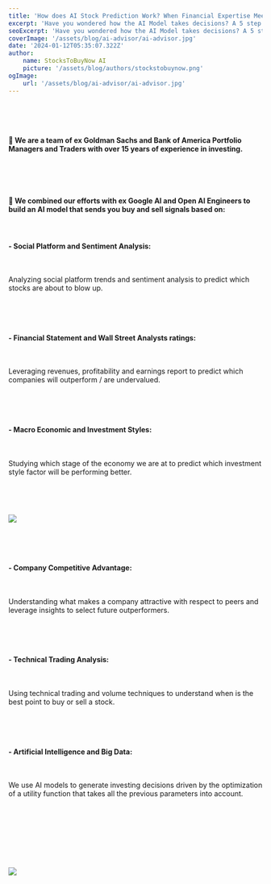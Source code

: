 ```yaml
---
title: 'How does AI Stock Prediction Work? When Financial Expertise Meets Big Data'
excerpt: 'Have you wondered how the AI Model takes decisions? A 5 step guide to HelloStocker AI scientific approach...'
seoExcerpt: 'Have you wondered how the AI Model takes decisions? A 5 step guide to HelloStocker AI scientific approach...'
coverImage: '/assets/blog/ai-advisor/ai-advisor.jpg'
date: '2024-01-12T05:35:07.322Z'
author:
    name: StocksToBuyNow AI
    picture: '/assets/blog/authors/stockstobuynow.png'
ogImage:
    url: '/assets/blog/ai-advisor/ai-advisor.jpg'
---
```




&nbsp;

&nbsp;

#### 🌟 We are a team of ex Goldman Sachs and Bank of America Portfolio Managers and Traders with over 15 years of experience in investing.

&nbsp;

&nbsp;


#### 🚀 We combined our efforts with ex Google AI and Open AI Engineers to build an AI model that sends you buy and sell signals based on:

&nbsp;

#### - Social Platform and Sentiment Analysis: 

&nbsp;

Analyzing social platform trends and sentiment analysis to predict which stocks are about to blow up.

&nbsp;

&nbsp;

#### - Financial Statement and Wall Street Analysts ratings: 

&nbsp;

Leveraging revenues, profitability and earnings report to predict which companies will outperform / are undervalued.

&nbsp;

&nbsp;

#### - Macro Economic and Investment Styles: 

&nbsp;

Studying which stage of the economy we are at to predict which investment style factor will be performing better.

&nbsp;

&nbsp;


![](/assets/blog/ai-advisor/aitrader.jpg)

&nbsp;

&nbsp;


#### - Company Competitive Advantage: 

&nbsp;

Understanding what makes a company attractive with respect to peers and leverage insights to select future outperformers.

&nbsp;

&nbsp;

#### - Technical Trading Analysis: 

&nbsp;

Using technical trading and volume techniques to understand when is the best point to buy or sell a stock.

&nbsp;

&nbsp;

#### - Artificial Intelligence and Big Data: 

&nbsp;

We use AI models to generate investing decisions driven by the optimization of a utility function that takes all the previous parameters into account.

&nbsp;

&nbsp;

&nbsp;

&nbsp;

![](/assets/blog/ai-advisor/aitrading.jpg)

&nbsp;

&nbsp;


&nbsp;